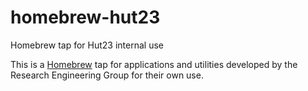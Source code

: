 # homebrew-hut23

Homebrew tap for Hut23 internal use

This is a [Homebrew](https://brew.sh) tap for applications and utilities developed by the Research
Engineering Group for their own use.

